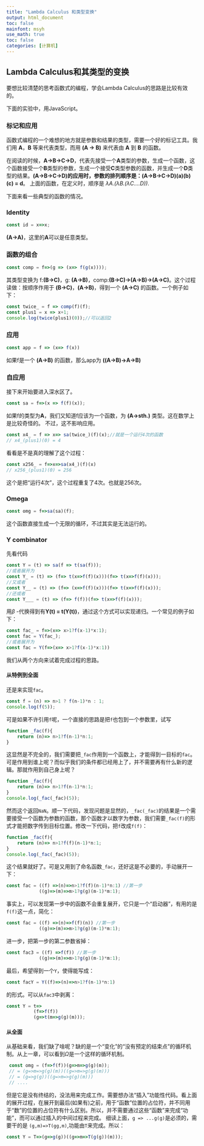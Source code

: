 ```yaml
---
title: "Lambda Calculus 和类型变换"
output: html_document
toc: false
mainfont: msyh
use_math: true
toc: false
categories: [计算机]
---
```

<meta http-equiv='Content-Type' content='text/html; charset=utf-8' />

## Lambda Calculus和其类型的变换

要想比较清楚的思考函数式的编程，学会Lambda Calculus的思路是比较有效的。

下面的实验中，用JavaScript。

### 标记和应用

函数式编程的一个难想的地方就是参数和结果的类型，需要一个好的标记工具。我们用 **A**，**B** 等来代表类型，而用 **(A -> B)** 来代表由 **A** 到 **B** 的函数。

在阅读的时候，**A->B->C->D**，代表先接受一个**A**类型的参数，生成一个函数，这个函数接受一个**B**类型的参数，生成一个接受**C**类型参数的函数，并生成一个**D**类型的结果。**(A->B->C->D)**的应用时，参数的排列顺序是：**(A->B->C->D)(a)(b)(c) = d**。
上面的函数，在定义时，顺序是 *$\lambda A. (\lambda B. (\lambda C.  ...D ))$*.

下面来看一些典型的函数的情况。

### Identity

``` javascript
const id = x=>x;
```

**(A->A)**，这里的**A**可以是任意类型。

### 函数的组合

``` javascript
const comp = f=>(g => (x=> f(g(x))));
```

其类型变换为 f:**(B->C)**，g: **(A->B)**，comp:**(B->C)->(A->B)->(A->C)**。这个过程读做：按顺序作用于 **(B->C)**，**(A->B)**，得到一个 **(A->C)** 的函数。一个例子如下：

``` javascript
const twice_ = f => comp(f)(f);
const plus1 = x => x+1;
console.log(twice(plus1)(0));//可以返回2
```

### 应用

``` javascript
const app = f => (x=> f(x))
```

如果f是一个 **(A->B)** 的函数，那么app为 **((A->B)->A->B)**

### 自应用

接下来开始要进入深水区了。

```javascript
const sa = f=>(x => f(f)(x));
```

如果f的类型为**A**，我们又知道f应该为一个函数，为 **(A->sth.)** 类型。这在数学上是比较奇怪的。
不过，这不影响应用。

``` javascript
const x4_ = f => x=> sa(twice_)(f)(x);//就是一个运行4次的函数
// x4_(plus1)(0) = 4
```

看看是不是真的理解了这个过程：

``` javascript
const x256_ = f=>x=>sa(x4_)(f)(x)
// x256_(plus1)(0) = 256
```

这个是把“运行4次”，这个过程重复了4次。也就是256次。

### Omega

``` javascript
const omg = f=>sa(sa)(f);
```

这个函数直接生成一个无限的循环，不过其实是无法运行的。

### Y combinator

先看代码

``` javascript
const Y = (t) => sa(f => t(sa(f)));
//或者展开为
const Y_ = (t) => (f=> t(x=>f(f)(x)))(f=> t(x=>f(f)(x)));
//又或者
const Y__ = (t) => (f=> (x=>f(f)(x)))(f=> t(x=>f(f)(x)));
//还或者
const Y___ = (t) => (f=> f(f))(f=> t(x=>f(f)(x)));
```

用$\beta$ -代换得到有**Y(t) = t(Y(t))**，通过这个方式可以实现递归。一个常见的例子如下：

``` javascript
const fac_ = f=>(x=> x>1?f(x-1)*x:1);
const fac = Y(fac_);
//或者展开为
const fac = Y(f=>(x=> x>1?f(x-1)*x:1))
```

我们从两个方向来试着完成过程的思路。

#### 从特例到全面

还是来实现`fac`。

``` javascript
const f = (n) => n>1 ? f(n-1)*n : 1;
console.log(f(5));
```

可是如果不许引用`f`呢，一个直接的思路是把`f`也包到一个参数里，试写

``` javascript
function _fac(f){
    return (n)=> n>1?f(n-1)*n:1;
}
```

这显然是不完全的，我们需要把`_fac`作用到一个函数上，才能得到一目标的`fac`。可是作用到谁上呢？而似乎我们的条件都已经用上了，并不需要再有什么新的逻辑。那就作用到自己身上呢？

``` javascript
function _fac(f){
    return (n)=> n>1?f(n-1)*n:1;
}
console.log(_fac(_fac)(5));
```

然而这个返回`NaN`。顺一下代码，发现问题是显然的，`_fac(_fac)`的结果是一个需要接受一个函数为参数的函数，那个函数才以数字为参数，我们需要`_fac(f)`的形式才能把数字传到目标位置。修改一下代码，把`f`改成`f(f)`：

``` javascript
function _fac(f){
    return (n)=> n>1?f(f)(n-1)*n:1;
}
console.log(_fac(_fac)(5));
```

这个结果就好了。可是又用到了命名函数`_fac`，还好这是不必要的，手动展开一下：

``` javascript
const fac = ((f) =>(n)=>n>1?f(f)(n-1)*n:1) //第一步
            ((g)=>(m)=>m>1?g(g)(m-1)*m:1);
```

事实上，可以发现第一步中的函数不会重复展开，它只是一个“启动器”，有用的是`f(f)`这一点，简化：

``` javascript
const fac = ((f) =>(n)=>f(f)(n)) //第一步
            ((g)=>(m)=>m>1?g(g)(m-1)*m:1);
```

进一步，把第一步的第二参数省掉：

``` javascript
const fac3 = ((f) =>f(f)) //第一步
            ((g)=>(m)=>m>1?g(g)(m-1)*m:1);
```

最后，希望得到一个`Y`，使得能写成：

``` javascript
const facY = Y((f)=>(n)=>n>1?f(n-1)*n:1)
```

的形式。可以从`fac3`中剥离：

``` javascript
const Y = t=>
          (f=>f(f))
          (g=>t(m=>g(g)(m)));
```

#### 从全面

从基础来看，我们缺了啥呢？缺的是一个“变化”的“没有预定的结束点”的循环机制。从上一章，可以看到$\Omega$是一个这样的循环机制。

``` javascript
 const omg = (f=>f(f))(g=>m=>g(g)(m));
 // = (g=>m=>g(g)(m))((g=>m=>g(g)(m)))
 // = (g=>g(g))((g=>m=>g(g)(m)))
 // ....
```

但是它是没有终结的，没法用来完成工作。需要想办法“插入”功能性代码。看上面的展开过程，在展开到最后(如果有)之前，用于“函数”位置的占位符，并不同用于“数”的位置的占位符有什么区别。所以，并不需要通过这些“函数”来完成“功能”，而可以通过插入的中间过程来完成。
细读上面，`g => ...g(g)`是必须的，需要干的是 `(g,m)=>T(gg,m)`,功能由`T`来完成。所以：

```javascript
const Y = T=>(g=>g(g))((g=>m=>T(g(g))(m)));
```
